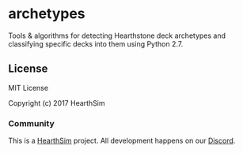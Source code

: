 # archetypes
Tools &amp; algorithms for detecting Hearthstone deck archetypes and classifying specific decks into them using Python 2.7.

## License

MIT License

Copyright (c) 2017 HearthSim

### Community

This is a [HearthSim](https://hearthsim.info) project. All development
happens on our [Discord](https://discord.gg/hearthsim-devs).
